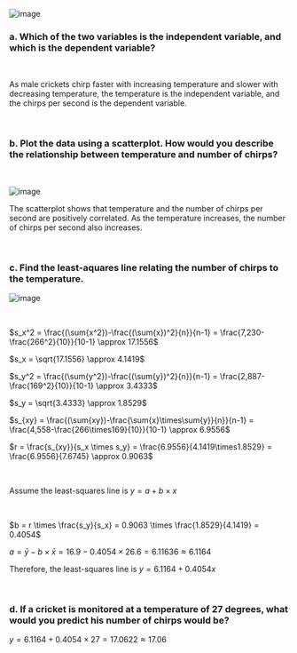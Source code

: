 
![image](https://github.com/user-attachments/assets/ba46d346-a238-4240-b883-94105dbc2211)

### a. Which of the two variables is the independent variable, and which is the dependent variable?

<br/>

As male crickets chirp faster with increasing temperature and slower with decreasing temperature, the temperature is the independent variable, and the chirps per second is the dependent variable.

<br/>

### b. Plot the data using a scatterplot. How would you describe the relationship between temperature and number of chirps?

<br/>

![image](https://github.com/user-attachments/assets/829dce4f-a8aa-4d1a-8450-8f22e9250363)

The scatterplot shows that temperature and the number of chirps per second are positively correlated. As the temperature increases, the number of chirps per second also increases.

<br/>

### c. Find the least-aquares line relating the number of chirps to the temperature.

![image](https://github.com/user-attachments/assets/9eb7460a-1866-48d1-9c28-085bdf91a548)

<br/>

$s_x^2 = \frac{(\sum{x^2})-\frac{(\sum{x})^2}{n}}{n-1} = \frac{7,230-\frac{266^2}{10}}{10-1} \approx 17.1556$

$s_x = \sqrt{17.1556} \approx 4.1419$

$s_y^2 = \frac{(\sum{y^2})-\frac{(\sum{y})^2}{n}}{n-1} = \frac{2,887-\frac{169^2}{10}}{10-1} \approx 3.4333$

$s_y = \sqrt{3.4333} \approx 1.8529$

$s_{xy} = \frac{(\sum{xy})-\frac{\sum{x}\times\sum{y}}{n}}{n-1} = \frac{4,558-\frac{266\times169}{10}}{10-1} \approx 6.9556$

$r = \frac{s_{xy}}{s_x \times s_y} = \frac{6.9556}{4.1419\times1.8529} = \frac{6.9556}{7.6745} \approx 0.9063$

<br/>

Assume the least-squares line is $y = a + b \times x$

<br/>

$b = r \times \frac{s_y}{s_x} = 0.9063 \times \frac{1.8529}{4.1419} = 0.4054$

$a = \bar{y} - b \times \bar{x} = 16.9 - 0.4054 \times 26.6 = 6.11636 \approx 6.1164$

Therefore, the least-squares line is $y = 6.1164 + 0.4054x$

<br/>

### d. If a cricket is monitored at a temperature of 27 degrees, what would you predict his number of chirps would be?

$y = 6.1164 + 0.4054 \times 27 = 17.0622 \approx 17.06$

<br/>

<br/>

<br/>
